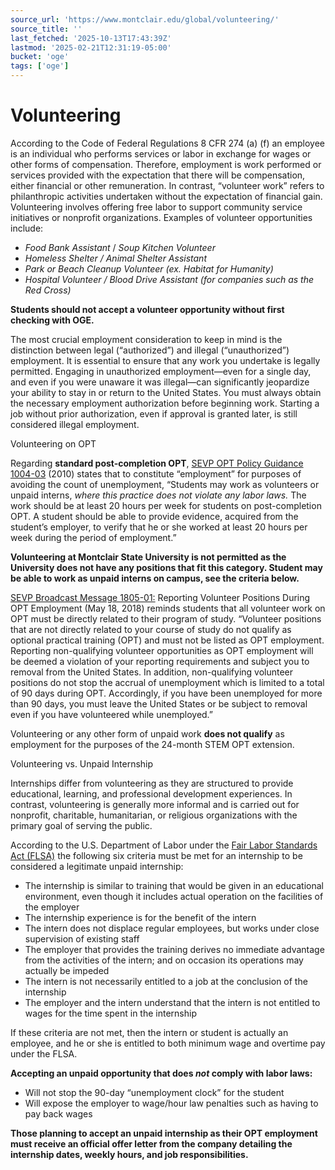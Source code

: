 ```yaml
---
source_url: 'https://www.montclair.edu/global/volunteering/'
source_title: ''
last_fetched: '2025-10-13T17:43:39Z'
lastmod: '2025-02-21T12:31:19-05:00'
bucket: 'oge'
tags: ['oge']
---
```


# Volunteering

According to the Code of Federal Regulations 8 CFR 274 (a) (f) an employee is an individual who performs services or labor in exchange for wages or other forms of compensation. Therefore, employment is work performed or services provided with the expectation that there will be compensation, either financial or other remuneration. In contrast, “volunteer work” refers to philanthropic activities undertaken without the expectation of financial gain. Volunteering involves offering free labor to support community service initiatives or nonprofit organizations. Examples of volunteer opportunities include:

* *Food Bank Assistant* / *Soup Kitchen Volunteer*
* *Homeless Shelter / Animal Shelter Assistant*
* *Park or Beach Cleanup Volunteer (ex. Habitat for Humanity)*
* *Hospital Volunteer /* *Blood Drive Assistant (for companies such as the Red Cross)*

**Students should not accept a volunteer opportunity without first checking with OGE.**

The most crucial employment consideration to keep in mind is the distinction between legal (“authorized”) and illegal (“unauthorized”) employment. It is essential to ensure that any work you undertake is legally permitted. Engaging in unauthorized employment—even for a single day, and even if you were unaware it was illegal—can significantly jeopardize your ability to stay in or return to the United States. You must always obtain the necessary employment authorization before beginning work. Starting a job without prior authorization, even if approval is granted later, is still considered illegal employment.

Volunteering on OPT

Regarding **standard post-completion OPT**, [SEVP OPT Policy Guidance 1004-03](https://www.ice.gov/doclib/sevis/pdf/opt_policy_guidance_042010.pdf) (2010) states that to constitute “employment” for purposes of avoiding the count of unemployment, “Students may work as volunteers or unpaid interns, *where this practice does not violate any labor laws.* The work should be at least 20 hours per week for students on post-completion OPT. A student should be able to provide evidence, acquired from the student’s employer, to verify that he or she worked at least 20 hours per week during the period of employment.”

**Volunteering at Montclair State University is not permitted as the University does not have any positions that fit this category. Student may be able to work as unpaid interns on campus, see the criteria below.**

[SEVP Broadcast Message 1805-01:](https://www.ice.gov/sites/default/files/documents/Document/2018/bcm-1805-01.pdf) Reporting Volunteer Positions During OPT Employment (May 18, 2018) reminds students that all volunteer work on OPT must be directly related to their program of study. “Volunteer positions that are not directly related to your course of study do not qualify as optional practical training (OPT) and must not be listed as OPT employment. Reporting non-qualifying volunteer opportunities as OPT employment will be deemed a violation of your reporting requirements and subject you to removal from the United States. In addition, non-qualifying volunteer positions do not stop the accrual of unemployment which is limited to a total of 90 days during OPT. Accordingly, if you have been unemployed for more than 90 days, you must leave the United States or be subject to removal even if you have volunteered while unemployed.”

Volunteering or any other form of unpaid work **does not qualify** as employment for the purposes of the 24-month STEM OPT extension.

Volunteering vs&period; Unpaid Internship

Internships differ from volunteering as they are structured to provide educational, learning, and professional development experiences. In contrast, volunteering is generally more informal and is carried out for nonprofit, charitable, humanitarian, or religious organizations with the primary goal of serving the public.

According to the U.S. Department of Labor under the [Fair Labor Standards Act (FLSA)](https://www.dol.gov/agencies/whd/fact-sheets/71-flsa-internships) the following six criteria must be met for an internship to be considered a legitimate unpaid internship: 

* The internship is similar to training that would be given in an educational environment, even though it includes actual operation on the facilities of the employer
* The internship experience is for the benefit of the intern
* The intern does not displace regular employees, but works under close supervision of existing staff
* The employer that provides the training derives no immediate advantage from the activities of the intern; and on occasion its operations may actually be impeded
* The intern is not necessarily entitled to a job at the conclusion of the internship
* The employer and the intern understand that the intern is not entitled to wages for the time spent in the internship

If these criteria are not met, then the intern or student is actually an employee, and he or she is entitled to both minimum wage and overtime pay under the FLSA.

**Accepting an unpaid opportunity that does *not* comply with labor laws:**

* Will not stop the 90-day “unemployment clock” for the student
* Will expose the employer to wage/hour law penalties such as having to pay back wages

**Those planning to accept an unpaid internship as their OPT employment must receive an official offer letter from the company detailing the internship dates, weekly hours, and job responsibilities.**